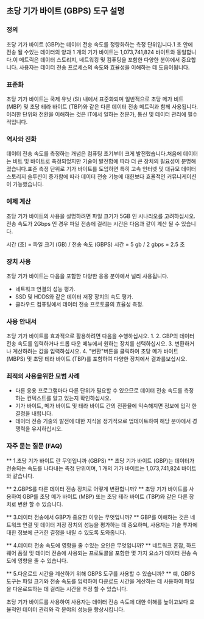 ## 초당 기가 바이트 (GBPS) 도구 설명

### 정의
초당 기가 바이트 (GBP)는 데이터 전송 속도를 정량화하는 측정 단위입니다.1 초 안에 전송 될 수있는 데이터의 양과 1 개의 기가 바이트는 1,073,741,824 바이트와 동일합니다.이 메트릭은 데이터 스토리지, 네트워킹 및 컴퓨팅을 포함한 다양한 분야에서 중요합니다. 사용자는 데이터 전송 프로세스의 속도와 효율성을 이해하는 데 도움이됩니다.

### 표준화
초당 기가 바이트는 국제 유닛 (SI) 내에서 표준화되며 일반적으로 초당 메가 비트 (MBP) 및 초당 테라 바이트 (TBP)와 같은 다른 데이터 전송 메트릭과 함께 사용됩니다.이러한 단위와 전환을 이해하는 것은 IT에서 일하는 전문가, 통신 및 데이터 관리에 필수적입니다.

### 역사와 진화
데이터 전송 속도를 측정하는 개념은 컴퓨팅 초기부터 크게 발전했습니다.처음에 데이터는 비트 및 바이트로 측정되었지만 기술이 발전함에 따라 더 큰 장치의 필요성이 분명해졌습니다.표준 측정 단위로 기가 바이트를 도입하면 특히 고속 인터넷 및 대규모 데이터 스토리지 솔루션이 증가함에 따라 데이터 전송 기능에 대한보다 효율적인 커뮤니케이션이 가능했습니다.

### 예제 계산
초당 기가 바이트의 사용을 설명하려면 파일 크기가 5GB 인 시나리오를 고려하십시오.전송 속도가 2Gbps 인 경우 파일 전송에 걸리는 시간은 다음과 같이 계산 될 수 있습니다.

시간 (초) = 파일 크기 (GB) / 전송 속도 (GBPS)
시간 = 5 gb / 2 gbps = 2.5 초

### 장치 사용
초당 기가 바이트는 다음을 포함한 다양한 응용 분야에서 널리 사용됩니다.
- 네트워크 연결의 성능 평가.
- SSD 및 HDDS와 같은 데이터 저장 장치의 속도 평가.
- 클라우드 컴퓨팅에서 데이터 전송 프로토콜의 효율성 측정.

### 사용 안내서
초당 기가 바이트를 효과적으로 활용하려면 다음을 수행하십시오.
1.
2. GBP의 데이터 전송 속도를 입력하거나 드롭 다운 메뉴에서 원하는 장치를 선택하십시오.
3. 변환하거나 계산하려는 값을 입력하십시오.
4. "변환"버튼을 클릭하여 초당 메가 바이트 (MBPS) 및 초당 테라 바이트 (TBP)를 포함하여 다양한 장치에서 결과를보십시오.

### 최적의 사용을위한 모범 사례
- 다른 응용 프로그램마다 다른 단위가 필요할 수 있으므로 데이터 전송 속도를 측정하는 컨텍스트를 알고 있는지 확인하십시오.
- 기가 바이트, 메가 바이트 및 테라 바이트 간의 전환율에 익숙해지면 정보에 입각 한 결정을 내립니다.
- 데이터 전송 기술의 발전에 대한 지식을 정기적으로 업데이트하여 해당 분야에서 경쟁력을 유지하십시오.

### 자주 묻는 질문 (FAQ)

** 1.초당 기가 바이트 란 무엇입니까 (GBPS) **
초당 기가 바이트 (GBP)는 데이터가 전송되는 속도를 나타내는 측정 단위이며, 1 개의 기가 바이트는 1,073,741,824 바이트와 같습니다.

** 2.GBPS를 다른 데이터 전송 장치로 어떻게 변환합니까? **
초당 기가 바이트를 사용하여 GBP를 초당 메가 바이트 (MBP) 또는 초당 테라 바이트 (TBP)와 같은 다른 장치로 변환 할 수 있습니다.

** 3.데이터 전송에서 GBP가 중요한 이유는 무엇입니까? **
GBP를 이해하는 것은 네트워크 연결 및 데이터 저장 장치의 성능을 평가하는 데 중요하며, 사용자는 기술 투자에 대한 정보에 근거한 결정을 내릴 수 있도록 도와줍니다.

** 4.데이터 전송 속도에 영향을 줄 수있는 요인은 무엇입니까? **
네트워크 혼잡, 하드웨어 품질 및 데이터 전송에 사용되는 프로토콜을 포함한 몇 가지 요소가 데이터 전송 속도에 영향을 줄 수 있습니다.

** 5.다운로드 시간을 계산하기 위해 GBPS 도구를 사용할 수 있습니까? **
예, GBPS 도구는 파일 크기와 전송 속도를 입력하여 다운로드 시간을 계산하는 데 사용하여 파일을 다운로드하는 데 걸리는 시간을 추정 할 수 있습니다.

초당 기가 바이트를 사용하여 사용자는 데이터 전송 속도에 대한 이해를 높이고보다 효율적인 데이터 관리와 각 분야의 성능을 향상시킵니다.